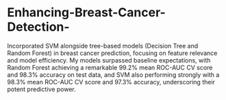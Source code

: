# Enhancing-Breast-Cancer-Detection-
Incorporated SVM alongside tree-based models (Decision Tree and Random Forest) in breast cancer prediction, focusing on feature relevance and model efficiency. My models surpassed baseline expectations, with Random Forest achieving a remarkable 99.2% mean ROC-AUC CV score and 98.3% accuracy on test data, and SVM also performing strongly with a 98.3% mean ROC-AUC CV score and 97.3% accuracy, underscoring their potent predictive power.
